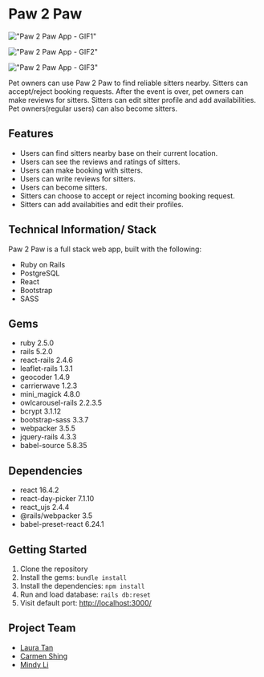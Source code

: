 # Paw 2 Paw 

!["Paw 2 Paw App - GIF1"](https://github.com/Mindyli1120/paw2paw/blob/master/document/paw2paw-1.gif?raw=true)

!["Paw 2 Paw App - GIF2"](https://github.com/Mindyli1120/paw2paw/blob/master/document/paw2paw-2.gif?raw=true)

!["Paw 2 Paw App - GIF3"](https://github.com/Mindyli1120/paw2paw/blob/readme/document/paw2paw-3-updated.gif?raw=true)


Pet owners can use Paw 2 Paw to find reliable sitters nearby. Sitters can accept/reject booking requests. After the event is over, pet owners can make reviews for sitters. Sitters can edit sitter profile and add availabilities. Pet owners(regular users) can also become sitters. 

## Features
- Users can find sitters nearby base on their current location.
- Users can see the reviews and ratings of sitters.
- Users can make booking with sitters.
- Users can write reviews for sitters.
- Users can become sitters.
- Sitters can choose to accept or reject incoming booking request.
- Sitters can add availabities and edit their profiles.

## Technical Information/ Stack

Paw 2 Paw is a full stack web app, built with the following:
- Ruby on Rails
- PostgreSQL
- React
- Bootstrap
- SASS

## Gems
- ruby 2.5.0
- rails 5.2.0
- react-rails 2.4.6
- leaflet-rails 1.3.1
- geocoder 1.4.9
- carrierwave 1.2.3
- mini_magick 4.8.0
- owlcarousel-rails 2.2.3.5
- bcrypt 3.1.12
- bootstrap-sass 3.3.7
- webpacker 3.5.5
- jquery-rails 4.3.3
- babel-source 5.8.35

## Dependencies
- react 16.4.2
- react-day-picker 7.1.10
- react_ujs 2.4.4
- @rails/webpacker 3.5
- babel-preset-react 6.24.1

## Getting Started

1. Clone the repository
2. Install the gems: `bundle install`
3. Install the dependencies: `npm install`
4. Run and load database: `rails db:reset`
5. Visit default port: <http://localhost:3000/>

## Project Team <a id=“team”>

- [Laura Tan](https://github.com/lauratan)
- [Carmen Shing](https://github.com/cshing)
- [Mindy Li](https://github.com/Mindyli1120)

